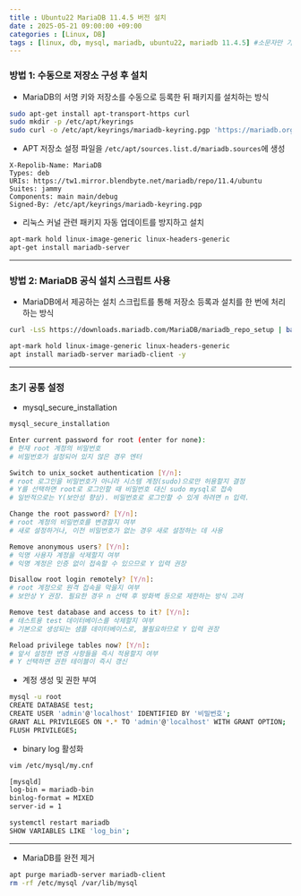 ```yaml
---
title : Ubuntu22 MariaDB 11.4.5 버전 설치
date : 2025-05-21 09:00:00 +09:00
categories : [Linux, DB]
tags : [linux, db, mysql, mariadb, ubuntu22, mariadb 11.4.5] #소문자만 가능
---
```

### 방법 1: 수동으로 저장소 구성 후 설치

- MariaDB의 서명 키와 저장소를 수동으로 등록한 뒤 패키지를 설치하는 방식

```bash
sudo apt-get install apt-transport-https curl
sudo mkdir -p /etc/apt/keyrings
sudo curl -o /etc/apt/keyrings/mariadb-keyring.pgp 'https://mariadb.org/mariadb_release_signing_key.pgp'
```

- APT 저장소 설정 파일을 `/etc/apt/sources.list.d/mariadb.sources`에 생성

```
X-Repolib-Name: MariaDB
Types: deb
URIs: https://tw1.mirror.blendbyte.net/mariadb/repo/11.4/ubuntu
Suites: jammy
Components: main main/debug
Signed-By: /etc/apt/keyrings/mariadb-keyring.pgp
```

- 리눅스 커널 관련 패키지 자동 업데이트를 방지하고 설치

```bash
apt-mark hold linux-image-generic linux-headers-generic
apt-get install mariadb-server
```

---

### 방법 2: MariaDB 공식 설치 스크립트 사용

- MariaDB에서 제공하는 설치 스크립트를 통해 저장소 등록과 설치를 한 번에 처리하는 방식

```bash
curl -LsS https://downloads.mariadb.com/MariaDB/mariadb_repo_setup | bash -s -- --mariadb-server-version=11.

apt-mark hold linux-image-generic linux-headers-generic
apt install mariadb-server mariadb-client -y
```

---

### 초기 공통 설정

- mysql_secure_installation

```bash
mysql_secure_installation

Enter current password for root (enter for none):
# 현재 root 계정의 비밀번호
# 비밀번호가 설정되어 있지 않은 경우 엔터

Switch to unix_socket authentication [Y/n]:
# root 로그인을 비밀번호가 아니라 시스템 계정(sudo)으로만 허용할지 결정
# Y를 선택하면 root로 로그인할 때 비밀번호 대신 sudo mysql로 접속
# 일반적으로는 Y(보안성 향상). 비밀번호로 로그인할 수 있게 하려면 n 입력.

Change the root password? [Y/n]:
# root 계정의 비밀번호를 변경할지 여부
# 새로 설정하거나, 이전 비밀번호가 없는 경우 새로 설정하는 데 사용

Remove anonymous users? [Y/n]:
# 익명 사용자 계정을 삭제할지 여부
# 익명 계정은 인증 없이 접속할 수 있으므로 Y 입력 권장

Disallow root login remotely? [Y/n]:
# root 계정으로 원격 접속을 막을지 여부
# 보안상 Y 권장. 필요한 경우 n 선택 후 방화벽 등으로 제한하는 방식 고려

Remove test database and access to it? [Y/n]:
# 테스트용 test 데이터베이스를 삭제할지 여부
# 기본으로 생성되는 샘플 데이터베이스로, 불필요하므로 Y 입력 권장

Reload privilege tables now? [Y/n]:
# 앞서 설정한 변경 사항들을 즉시 적용할지 여부
# Y 선택하면 권한 테이블이 즉시 갱신
```

- 계정 생성 및 권한 부여

```bash
mysql -u root
CREATE DATABASE test;
CREATE USER 'admin'@'localhost' IDENTIFIED BY '비밀번호';
GRANT ALL PRIVILEGES ON *.* TO 'admin'@'localhost' WITH GRANT OPTION;
FLUSH PRIVILEGES;
```

- binary log 활성화

```bash
vim /etc/mysql/my.cnf

[mysqld]
log-bin = mariadb-bin
binlog-format = MIXED
server-id = 1

systemctl restart mariadb
SHOW VARIABLES LIKE 'log_bin';
```

---

- MariaDB를 완전 제거

```bash
apt purge mariadb-server mariadb-client
rm -rf /etc/mysql /var/lib/mysql
```